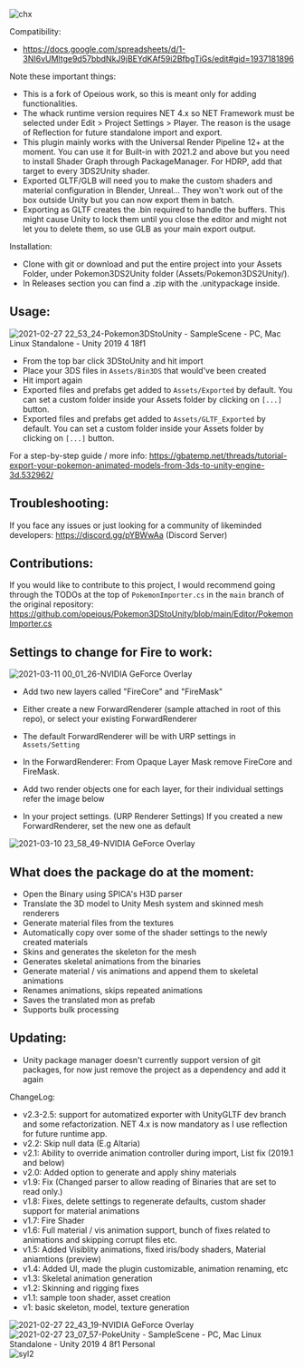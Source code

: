 ![chx](https://user-images.githubusercontent.com/3764951/110683736-5b67b200-8202-11eb-8801-1ba969f6714c.gif)

Compatibility:
- https://docs.google.com/spreadsheets/d/1-3NI6vUMltge9d57bbdNkJ9jBEYdKAf59i2BfbgTiGs/edit#gid=1937181896

Note these important things:
- This is a fork of Opeious work, so this is meant only for adding functionalities. 
- The whack runtime version requires NET 4.x so NET Framework must be selected under Edit > Project Settings > Player. The reason is the usage of Reflection for future standalone import and export.
- This plugin mainly works with the Universal Render Pipeline 12+ at the moment. You can use it for Built-in with 2021.2 and above but you need to install Shader Graph through PackageManager. For HDRP, add that target to every 3DS2Unity shader. 
- Exported GLTF/GLB will need you to make the custom shaders and material configuration in Blender, Unreal... They won't work out of the box outside Unity but you can now export them in batch.
- Exporting as GLTF creates the .bin required to handle the buffers. This might cause Unity to lock them until you close the editor and might not let you to delete them, so use GLB as your main export output.

Installation:

- Clone with git or download and put the entire project into your Assets Folder, under Pokemon3DS2Unity folder (Assets/Pokemon3DS2Unity/).
- In Releases section you can find a .zip with the .unitypackage inside.

Usage:
-
![2021-02-27 22_53_24-Pokemon3DStoUnity - SampleScene - PC, Mac   Linux Standalone - Unity 2019 4 18f1](https://user-images.githubusercontent.com/3764951/109395128-c8509180-7950-11eb-8b5b-2243dcf1f899.png)

- From the top bar click 3DStoUnity and hit import
- Place your 3DS files in `Assets/Bin3DS` that would've been created
- Hit import again
- Exported files and prefabs get added to  `Assets/Exported` by default. You can set a custom folder inside your Assets folder by clicking on `[...]` button.
- Exported files and prefabs get added to  `Assets/GLTF_Exported` by default. You can set a custom folder inside your Assets folder by clicking on `[...]` button.

For a step-by-step guide / more info: https://gbatemp.net/threads/tutorial-export-your-pokemon-animated-models-from-3ds-to-unity-engine-3d.532962/ 

Troubleshooting:
-
If you face any issues or just looking for a community of likeminded developers:  https://discord.gg/pYBWwAa (Discord Server)

Contributions:
-
If you would like to contribute to this project, I would recommend going through the TODOs at the top of `PokemonImporter.cs` in the `main` branch of the original repository:
https://github.com/opeious/Pokemon3DStoUnity/blob/main/Editor/PokemonImporter.cs


Settings to change for Fire to work:
-
![2021-03-11 00_01_26-NVIDIA GeForce Overlay](https://user-images.githubusercontent.com/3764951/110681966-69b4ce80-8200-11eb-9334-269ffc47ba27.png)
- Add two new layers called "FireCore" and "FireMask"

- Either create a new ForwardRenderer (sample attached in root of this repo), or select your existing ForwardRenderer
- The default ForwardRenderer will be with URP settings in `Assets/Setting`
- In the ForwardRenderer: From Opaque Layer Mask remove FireCore and FireMask.
- Add two render objects one for each layer, for their individual settings refer the image below
- In your project settings. (URP Renderer Settings) If you created a new ForwardRenderer, set the new one as default

![2021-03-10 23_58_49-NVIDIA GeForce Overlay](https://user-images.githubusercontent.com/3764951/110682434-ec3d8e00-8200-11eb-977a-b309efb81cce.png)


What does the package do at the moment:
-
- Open the Binary using SPICA's H3D parser
- Translate the 3D model to Unity Mesh system and skinned mesh renderers
- Generate material files from the textures 
- Automatically copy over some of the shader settings to the newly created materials
- Skins and generates the skeleton for the mesh
- Generates skeletal animations from the binaries
- Generate material / vis animations and append them to skeletal animations
- Renames animations, skips repeated animations
- Saves the translated mon as prefab
- Supports bulk processing

Updating:
-
- Unity package manager doesn't currently support version of git packages, for now just remove the project as a dependency and add it again

ChangeLog:
- v2.3-2.5: support for automatized exporter with UnityGLTF dev branch and some refactorization. NET 4.x is now mandatory as I use reflection for future runtime app.
- v2.2: Skip null data (E.g Altaria)
- v2.1: Ability to override animation controller during import, List<uint> fix (2019.1 and below)
- v2.0: Added option to generate and apply shiny materials
- v1.9: Fix (Changed parser to allow reading of Binaries that are set to read only.)
- v1.8: Fixes, delete settings to regenerate defaults, custom shader support for material animations
- v1.7: Fire Shader
- v1.6: Full material / vis animation support, bunch of fixes related to animations and skipping corrupt files etc.
- v1.5: Added Visiblity animations, fixed iris/body shaders, Material aniamtions (preview)
- v1.4: Added UI, made the plugin customizable, animation renaming, etc
- v1.3: Skeletal animation generation
- v1.2: Skinning and rigging fixes
- v1.1: sample toon shader, asset creation
- v1: basic skeleton, model, texture generation

![2021-02-27 22_43_19-NVIDIA GeForce Overlay](https://user-images.githubusercontent.com/3764951/109395153-e4543300-7950-11eb-8351-e42af713c374.png)
![2021-02-27 23_07_57-PokeUnity - SampleScene - PC, Mac   Linux Standalone - Unity 2019 4 8f1 Personal](https://user-images.githubusercontent.com/3764951/109395156-e918e700-7950-11eb-83c9-4923417450f1.png)![syl2](https://user-images.githubusercontent.com/3764951/110213468-330c4a80-7ec6-11eb-8f94-02aa35e54abc.gif)



